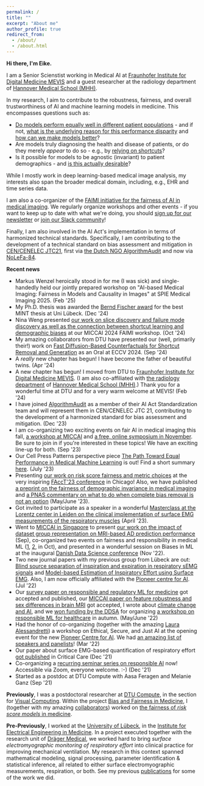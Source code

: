 ```yaml
---
permalink: /
title: ""
excerpt: "About me"
author_profile: true
redirect_from: 
  - /about/
  - /about.html
---
```


**Hi there, I'm Eike.**

I am a Senior Scienstist working in Medical AI at [Fraunhofer Institute for Digital Medicine MEVIS](https://www.mevis.fraunhofer.de/) and a guest researcher at the radiology department of [Hannover Medical School (MHH)](https://www.mhh.de/en/).

In my research, I aim to contribute to the robustness, fairness, and overall trustworthiness of AI and machine learning models in medicine. This encompasses questions such as:
- [Do models perform equally well in different patient populations](https://dl.acm.org/doi/10.1145/3593013.3594045) - and if not, [what is the underlying reason for this performance disparity](https://link.springer.com/chapter/10.1007/978-3-031-45249-9_14) and [how can we make models better](https://www.cell.com/patterns/fulltext/S2666-3899(23)00145-9)?
- Are models truly diagnosing the health and disease of patients, or do they merely *appear* to do so - e.g., by [relying on shortcuts](https://arxiv.org/abs/2406.12142)?
- Is it possible for models to be agnostic (invariant) to patient demographics - and [is this actually desirable](https://arxiv.org/abs/2305.01397)?

While I mostly work in deep learning-based medical image analysis, my interests also span the broader medical domain, including, e.g., EHR and time series data.

I am also a co-organizer of the [FAIMI initiative for the fairness of AI in medical imaging](https://faimi.org/). We regularly organize workshops and other events - if you want to keep up to date with what we're doing, you should [sign up for our newsletter](https://faimi-workshop.github.io/newsletter/) or [join our Slack community](https://join.slack.com/t/faimiworkspace/shared_invite/zt-2zni1tswk-QnGfwJT5UlL21QXYHRKVvg)!

Finally, I am also involved in the AI Act's implementation in terms of harmonized technical standards. Specifically, I am contributing to the development of a technical standard on bias assessment and mitigation in [CEN/CENELEC JTC21](https://www.cencenelec.eu/areas-of-work/cen-cenelec-topics/artificial-intelligence/), first via [the Dutch NGO AlgorithmAudit](https://algorithmaudit.eu/) and now via [NoLeFa-84](https://nolefa.eu/what-we-do/).


**Recent news**
- Markus Wenzel heroically stood in for me (I was sick) and single-handedly held our jointly prepared workshop on "AI-based Medical Imaging: Fairness in Models and Causality in Images" at SPIE Medical Imaging 2025. (Feb '25)
- My Ph.D. thesis was awarded the [Bernd Fischer award](https://www.uni-luebeck.de/aktuelles/die-preise-der-universitaet/bernd-fischer-preis.html?draft=1) for the best MINT thesis at Uni Lübeck. (Dec '24)
- Nina Weng presented [our work on slice discovery and failure mode discovery as well as the connection between shortcut learning and demographic biases](https://link.springer.com/chapter/10.1007/978-3-031-72787-0_1) at our MICCAI 2024 FAIMI workshop. (Oct '24)
- My amazing collaborators from DTU have presented our (well, primarily their!) work on [Fast Diffusion-Based Counterfactuals for Shortcut Removal and Generation](https://fastdime.compute.dtu.dk/) as an Oral at ECCV 2024. (Sep '24)
- A *really* new chapter has begun! I have become the father of beautiful twins. (Apr '24)
- A new chapter has begun! I moved from DTU to [Fraunhofer Institute for Digital Medicine MEVIS](https://www.mevis.fraunhofer.de/). (I am also co-affiliated with [the radiology department](https://www.mhh.de/institut-fuer-diagnostische-und-interventionelle-radiologie) of [Hannover Medical School (MHH)](https://www.mhh.de/en/).) Thank you for a wonderful time at DTU and for a very warm welcome at MEVIS! (Feb '24)
- I have joined [AlgorithmAudit](https://algorithmaudit.eu/) as a member of their AI Act Standardization team and will represent them in CEN/CENELEC JTC 21, contributing to the development of a harmonized standard for bias assessment and mitigation. (Dec '23)
- I am co-organizing two exciting events on fair AI in medical imaging this fall, [a workshop at MICCAI](https://faimi-workshop.github.io/2023-miccai/) and [a free, online symposium in November](https://faimi-workshop.github.io/2023-online/). Be sure to join in if you're interested in these topics! We have an exciting line-up for both. (Sep '23)
- Our Cell Press Patterns perspective piece [The Path Toward Equal Performance in Medical Machine Learning](https://www.cell.com/patterns/fulltext/S2666-3899(23)00145-9) is out! Find a short summary [here](https://e-pet.github.io/posts/2023/2023-07-23-path/). (July '23)
- Presenting [our work on risk score fairness and metric choices](https://dl.acm.org/doi/10.1145/3593013.3594045) at the very inspiring [FAccT'23 conference](https://facctconference.org/) in Chicago! Also, we have published [a preprint on the fairness of demographic invariance in medical imaging](https://arxiv.org/abs/2305.01397) and [a PNAS commentary on what to do when complete bias removal is not an option](https://www.pnas.org/doi/10.1073/pnas.2304710120) (May/June '23).
- Got invited to participate as a speaker in a wonderful [Masterclass at the Lorentz center in Leiden on the clinical implementation of surface EMG measurements of the respiratory muscles](https://www.lorentzcenter.nl/surface-emg-of-respiratory-muscles-innovative-analyses-to-daily-practice.html) (April '23).
- Went to [MICCAI in Singapore](https://conferences.miccai.org/2022/en/) to present [our work on the impact of dataset group representation on MRI-based AD prediction performance](https://arxiv.org/abs/2204.01737) (Sep), co-organized two events on fairness and responsibility in medical ML ([1](https://faimi-workshop.github.io/), [2](https://responsibleml4healthcare.github.io/), in Oct), and presented in a wonderful session on Biases in ML at the inaugural [Danish Data Science conference](https://ddsa.dk/danishdatascience2022/) (Nov '22). 
- Two new journal papers with my previous group from Lübeck are out: [Blind source separation of inspiration and expiration in respiratory sEMG signals](https://iopscience.iop.org/article/10.1088/1361-6579/ac799c/meta) and [Model-based Estimation of Inspiratory Effort using Surface EMG](https://ieeexplore.ieee.org/abstract/document/9814853/). Also, I am now officially affiliated with the [Pioneer centre for AI](https://www.aicentre.dk/). (Jul '22)
- Our [survey paper on responsible and regulatory ML for medicine](https://doi.org/10.1109/ACCESS.2022.3178382) got accepted and published, our [MICCAI paper on feature robustness and sex differences in brain MRI](https://arxiv.org/abs/2204.01737) got accepted, I wrote about [climate change and AI](https://e-pet.github.io/posts/2022/2022-05-20-is-ai-good-for-the-planet/), and we [won funding by the DDSA](https://www.linkedin.com/feed/update/urn:li:activity:6933397159853621249/) for organizing [a workshop on responsible ML for healthcare](https://responsibleml4healthcare.github.io/) in autumn. (May/June '22)
- Had the honor of co-organizing (together with the amazing [Laura Alessandretti](https://laura.alessandretti.com/home)) a workshop on Ethical, Secure, and Just AI at the opening event for the new [Pioneer Centre for AI](https://www.aicentre.dk/). We had [an amazing list of speakers and panelists](https://twitter.com/lau_retti/status/1508417371085709313/photo/1)! (Mar '22)
- Our paper about surface EMG-based quantification of respiratory effort [got published](https://ccforum.biomedcentral.com/articles/10.1186/s13054-021-03833-w) in Critical Care (Dec '21)
- Co-organizing a [recurring seminar series on responsible AI](http://fairmed.compute.dtu.dk/seminar.php) now! Accessible via Zoom, everyone welcome. :-) (Dec '21)
- Started as a postdoc at DTU Compute with Aasa Feragen and Melanie Ganz (Sep '21)

**Previously**, I was a postdoctoral researcher at [DTU Compute](https://www.compute.dtu.dk/english), in the section for [Visual Computing](https://www.compute.dtu.dk/english/research/Research-sections/Visual-Computing).
Within the project [Bias and Fairness in Medicine](http://fairmed.compute.dtu.dk/), I (together with my amazing [collaborators](http://fairmed.compute.dtu.dk/team.php)) worked on [the fairness of *risk score models* in medicine](https://dl.acm.org/doi/10.1145/3593013.3594045).

**Pre-Previously**, I worked at the [University of Lübeck](https://www.uni-luebeck.de/en/university/university.html), in the [Institute for Electrical Engineering in Medicine](https://www.ime.uni-luebeck.de/institute.html). 
In a project executed together with the research unit of [Dräger Medical](https://www.draeger.com/en-us_us/Home), we worked hard to bring *surface electromyographic monitoring of respiratory effort* into clinical practice for improving mechanical ventilation.
My research in this context spanned mathematical modeling, signal processing, parameter identification & statistical inference, all related to either surface electromyographic measurements, respiration, or both.
See my previous [publications](publications.md) for some of the work we did.
